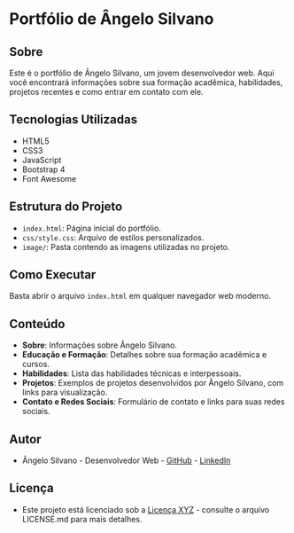 # Portfólio de Ângelo Silvano

## Sobre

Este é o portfólio de Ângelo Silvano, um jovem desenvolvedor web. Aqui você encontrará informações sobre sua formação acadêmica, habilidades, projetos recentes e como entrar em contato com ele.

## Tecnologias Utilizadas

- HTML5
- CSS3
- JavaScript
- Bootstrap 4
- Font Awesome

## Estrutura do Projeto

- `index.html`: Página inicial do portfólio.
- `css/style.css`: Arquivo de estilos personalizados.
- `image/`: Pasta contendo as imagens utilizadas no projeto.

## Como Executar

Basta abrir o arquivo `index.html` em qualquer navegador web moderno.

## Conteúdo

- **Sobre**: Informações sobre Ângelo Silvano.
- **Educação e Formação**: Detalhes sobre sua formação acadêmica e cursos.
- **Habilidades**: Lista das habilidades técnicas e interpessoais.
- **Projetos**: Exemplos de projetos desenvolvidos por Ângelo Silvano, com links para visualização.
- **Contato e Redes Sociais**: Formulário de contato e links para suas redes sociais.

## Autor

- Ângelo Silvano - Desenvolvedor Web - [GitHub](https://github.com/angelodesenvolvedor) - [LinkedIn](https://www.linkedin.com/in/angelosilvanno/)

## Licença

* Este projeto está licenciado sob a [Licença XYZ](LICENSE.md) - consulte o arquivo LICENSE.md para mais detalhes.
